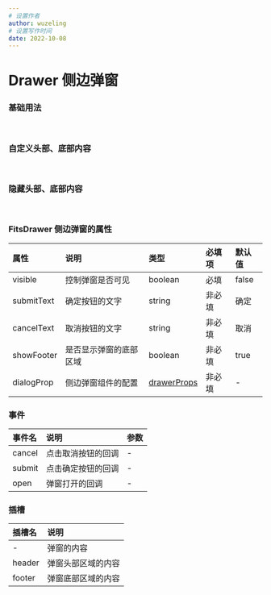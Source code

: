 ```yaml
---
# 设置作者
author: wuzeling
# 设置写作时间
date: 2022-10-08
---
```

# Drawer 侧边弹窗

### 基础用法
<demo src="../../../src/views/components-manage/drawer/BasicDrawer.vue" title="基础用法" desc="需要设置 `visible` 属性，为 `true` 时显示。`dialogProp` 属性用于设置弹窗组件的配置。"></demo>
<br/> 

### 自定义头部、底部内容
<demo src="../../../src/views/components-manage/drawer/SlotDrawer.vue" title="自定义头部、底部内容" desc="通过使用插槽 `header` 和 `footer`，可以自定义头部和底部按钮区域的内容。通过设置 `submitText` 和 `cancelText`，分别定义确定按钮和取消按钮的显示文字。"></demo>
<br/> 

### 隐藏头部、底部内容
<demo src="../../../src/views/components-manage/drawer/HideDrawer.vue" title="隐藏头部、底部内容" desc="通过设置 `dialogProp.withHeader = false` 和 `showFooter = false` 可以隐藏侧边弹窗的头部和底部内容区域。"></demo>
<br/> 

### FitsDrawer 侧边弹窗的属性
| 属性 | 说明 | 类型  | 必填项 | 默认值 |
| :-- | :-- | :-- | :---- | :---- |
| visible | 控制弹窗是否可见 | boolean | 必填 | false |
| submitText | 确定按钮的文字 | string | 非必填 | 确定 |
| cancelText | 取消按钮的文字 | string | 非必填 | 取消 |
| showFooter | 是否显示弹窗的底部区域 | boolean | 非必填 | true |
| dialogProp | 侧边弹窗组件的配置 | [drawerProps](https://element-plus.org/zh-CN/component/drawer.html#drawer-%E5%B1%9E%E6%80%A7) | 非必填 | - |

### 事件
| 事件名 | 说明 | 参数 |
| :-- | :-- | :-- |
| cancel | 点击取消按钮的回调 | - |
| submit | 点击确定按钮的回调 | - |
| open | 弹窗打开的回调 | - |

### 插槽
| 插槽名 | 说明 |
| :-- | :-- |
| - | 弹窗的内容 |
| header | 弹窗头部区域的内容 |
| footer | 弹窗底部区域的内容 |
